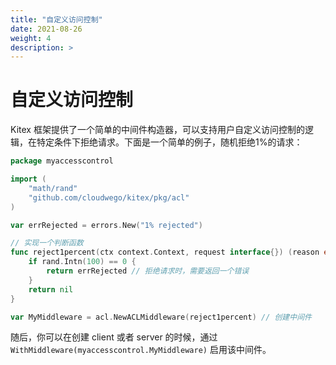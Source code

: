 ```yaml
---
title: "自定义访问控制"
date: 2021-08-26
weight: 4
description: >
---
```


# 自定义访问控制

Kitex 框架提供了一个简单的中间件构造器，可以支持用户自定义访问控制的逻辑，在特定条件下拒绝请求。下面是一个简单的例子，随机拒绝1%的请求：

```go
package myaccesscontrol

import (
    "math/rand"
    "github.com/cloudwego/kitex/pkg/acl"
)

var errRejected = errors.New("1% rejected")

// 实现一个判断函数
func reject1percent(ctx context.Context, request interface{}) (reason error) {
    if rand.Intn(100) == 0 {
        return errRejected // 拒绝请求时，需要返回一个错误
    }
    return nil
}

var MyMiddleware = acl.NewACLMiddleware(reject1percent) // 创建中间件
```

随后，你可以在创建 client 或者 server 的时候，通过 `WithMiddleware(myaccesscontrol.MyMiddleware)` 启用该中间件。


